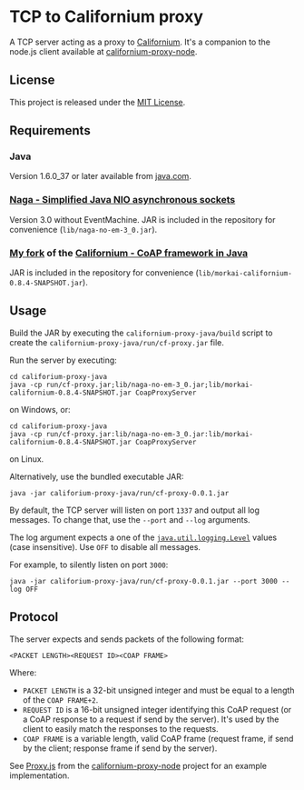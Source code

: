 # TCP to Californium proxy

A TCP server acting as a proxy to
[Californium](https://github.com/mkovatsc/Californium).
It's a companion to the node.js client available at
[californium-proxy-node](https://github.com/morkai/californium-proxy-node).

## License

This project is released under the [MIT License](http://opensource.org/licenses/mit-license.php).

## Requirements

### Java

Version 1.6.0_37 or later available from [java.com](http://java.com/en/download/manual.jsp).

### [Naga - Simplified Java NIO asynchronous sockets](http://code.google.com/p/naga/)

Version 3.0 without EventMachine. JAR is included in the repository
for convenience (`lib/naga-no-em-3_0.jar`).

### [My fork](https://github.com/morkai/Californium) of the [Californium - CoAP framework in Java](https://github.com/mkovatsc/Californium)

JAR is included in the repository for convenience
(`lib/morkai-californium-0.8.4-SNAPSHOT.jar`).

## Usage

Build the JAR by executing the `californium-proxy-java/build`
script to create the `californium-proxy-java/run/cf-proxy.jar` file.

Run the server by executing:
```
cd califorium-proxy-java
java -cp run/cf-proxy.jar;lib/naga-no-em-3_0.jar;lib/morkai-californium-0.8.4-SNAPSHOT.jar CoapProxyServer
```
on Windows, or:
```
cd califorium-proxy-java
java -cp run/cf-proxy.jar:lib/naga-no-em-3_0.jar:lib/morkai-californium-0.8.4-SNAPSHOT.jar CoapProxyServer
```
on Linux.

Alternatively, use the bundled executable JAR:
```
java -jar califorium-proxy-java/run/cf-proxy-0.0.1.jar
```

By default, the TCP server will listen on port `1337` and output
all log messages. To change that, use the `--port` and `--log`
arguments.

The log argument expects a one of the [`java.util.logging.Level`](http://docs.oracle.com/javase/7/docs/api/java/util/logging/Level.html#field_summary)
values (case insensitive).
Use `OFF` to disable all messages.

For example, to silently listen on port `3000`:
```
java -jar califorium-proxy-java/run/cf-proxy-0.0.1.jar --port 3000 --log OFF
```

## Protocol

The server expects and sends packets of the following format:
```
<PACKET LENGTH><REQUEST ID><COAP FRAME>
```
Where:
  * `PACKET LENGTH` is a 32-bit unsigned integer and must be equal
    to a length of the `COAP FRAME+2`.
  * `REQUEST ID` is a 16-bit unsigned integer identifying this CoAP
    request (or a CoAP response to a request if send by the server).
    It's used by the client to easily match the responses to
    the requests.
  * `COAP FRAME` is a variable length, valid CoAP frame
    (request frame, if send by the client; response frame if send by
    the server).

See [Proxy.js](https://github.com/morkai/californium-proxy-node/blob/master/lib/Proxy.js)
from the [californium-proxy-node](https://github.com/morkai/californium-proxy-node)
project for an example implementation.

